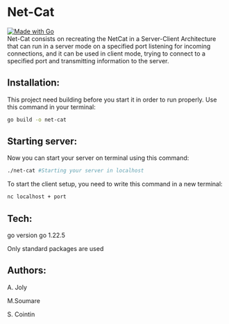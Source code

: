 # Net-Cat
[![Made with Go](https://img.shields.io/badge/Go-1-blue?logo=go&logoColor=white)](https://golang.org "Go to Go homepage")  
Net-Cat consists on recreating the NetCat in a Server-Client Architecture that can run in a server mode on a specified port listening for incoming connections, and it can be used in client mode, trying to connect to a specified port and transmitting information to the server.

## Installation:
This project need building before you start it in order to run properly. Use this command in your terminal:
```bash
go build -o net-cat
```

## Starting server:
Now you can start your server on terminal using this command:
```bash
./net-cat #Starting your server in localhost
```

To start the client setup, you need to write this command in a new terminal:
```bash
nc localhost + port
```

## Tech:
go version go 1.22.5

Only standard packages are used

## Authors:
A. Joly

M.Soumare

S. Cointin
